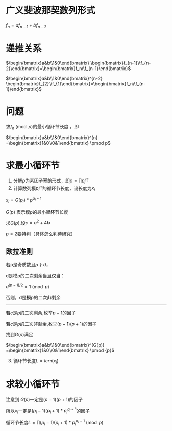 # 广义斐波那契数列形式
$f_n=af_{n-1}+bf_{n-2}$

# 递推关系
$\begin{bmatrix}a&b\\1&0\end{bmatrix} \begin{bmatrix}f_{n-1}\\f_{n-2}\end{bmatrix}=\begin{bmatrix}f_n\\f_{n-1}\end{bmatrix}$

$\begin{bmatrix}a&b\\1&0\end{bmatrix}^{n-2} \begin{bmatrix}f_{2}\\f_{1}\end{bmatrix}=\begin{bmatrix}f_n\\f_{n-1}\end{bmatrix}$

# 问题
求$f_n\pmod p$的最小循环节长度 ，即

$\begin{bmatrix}a&b\\1&0\end{bmatrix}^{n} =\begin{bmatrix}1&0\\0&1\end{bmatrix} \pmod p$
# 求最小循环节

1. 分解$p$为素因子幂的形式，即$p=\prod p_i^{a_i}$
2. 计算数列模$p_i^{a_i}$的循环节长度，设长度为$x_i$

$x_i=G(p_i)*p^{a_i-1}$

$G(p)$ 表示模$p$的最小循环节长度

求$G(p)$,设$c=a^2+4b$

$p=2$要特判（具体怎么判待研究）

## 欧拉准则

若p是奇质数且$p\nmid d$，

d是模p的二次剩余当且仅当：

$d^{(p-1)/2}=1 \pmod p$

否则，d是模p的二次非剩余

---

若$c$是$p$的二次剩余,枚举$p-1$的因子

若$c$是$p$的二次非剩余,枚举$(p-1)(p+1)$的因子

找到$G(p)$满足

$\begin{bmatrix}a&b\\1&0\end{bmatrix}^{G(p)} =\begin{bmatrix}1&0\\0&1\end{bmatrix} \pmod {p}$

3. 循环节长度$L=lcm(x_i)$

# 求较小循环节

注意到 $G(p)$一定是$(p-1)(p+1)$的因子

所以$x_i$一定是$(p_i-1)(p_i+1)*p_i^{a_i-1}$的因子

循环节长度$L=\prod (p_i-1)(p_i+1)*p_i^{a_i-1} \pmod p$